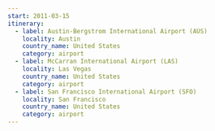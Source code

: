```yaml
---
start: 2011-03-15
itinerary:
  - label: Austin-Bergstrom International Airport (AUS)
    locality: Austin
    country_name: United States
    category: airport
  - label: McCarran International Airport (LAS)
    locality: Las Vegas
    country_name: United States
    category: airport
  - label: San Francisco International Airport (SFO)
    locality: San Francisco
    country_name: United States
    category: airport
---
```

